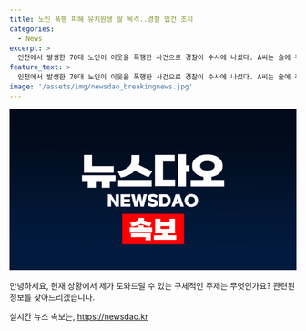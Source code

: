 ```yaml
---
title: 노인 폭행 피해 유치원생 딸 목격..경찰 입건 조치
categories:
  - News
excerpt: >
  인천에서 발생한 70대 노인이 이웃을 폭행한 사건으로 경찰이 수사에 나섰다. A씨는 술에 취해 아파트 출입구에서 이웃 B씨를 폭행한 혐의를 받고, 이 때 B씨의 유치원생 딸도 현장에 있었다. 이들은 같은 아파트 이웃으로, 다툼 후 폭행이 발생한 것으로 추정된다. A씨는 폭행치상 혐의로 경찰 조사를 받게 됐다.
feature_text: >
  인천에서 발생한 70대 노인이 이웃을 폭행한 사건으로 경찰이 수사에 나섰다. A씨는 술에 취해 아파트 출입구에서 이웃 B씨를 폭행한 혐의를 받고, 이 때 B씨의 유치원생 딸도 현장에 있었다. 이들은 같은 아파트 이웃으로, 다툼 후 폭행이 발생한 것으로 추정된다. A씨는 폭행치상 혐의로 경찰 조사를 받게 됐다.
image: '/assets/img/newsdao_breakingnews.jpg'
---
```


<p><img src="/assets/img/newsdao_breakingnews.jpg" alt="cryptoinkorea 속보" /></p>

<p>안녕하세요, 현재 상황에서 제가 도와드릴 수 있는 구체적인 주제는 무엇인가요? 관련된 정보를 찾아드리겠습니다.</p>
실시간 뉴스 속보는, <a href="https://newsdao.kr" rel="dofollow">https://newsdao.kr</a>


